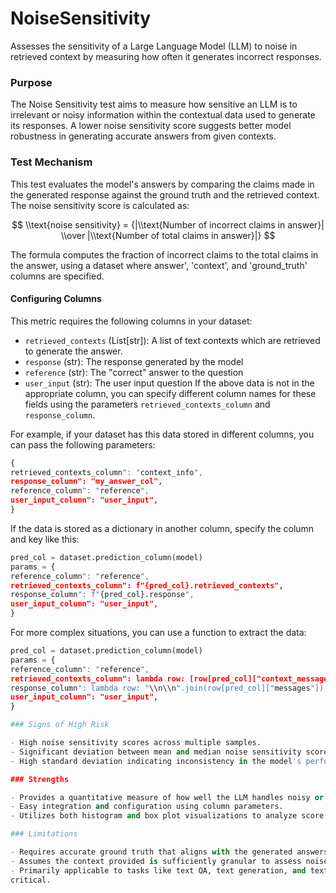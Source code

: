 # NoiseSensitivity

Assesses the sensitivity of a Large Language Model (LLM) to noise in retrieved context by measuring how often it
generates incorrect responses.

### Purpose

The Noise Sensitivity test aims to measure how sensitive an LLM is to irrelevant or noisy information within the
contextual data used to generate its responses. A lower noise sensitivity score suggests better model robustness in
generating accurate answers from given contexts.

### Test Mechanism

This test evaluates the model's answers by comparing the claims made in the generated response against the ground
truth and the retrieved context. The noise sensitivity score is calculated as:

$$
\\text{noise sensitivity} = {|\\text{Number of incorrect claims in answer}| \\over |\\text{Number of total claims in answer}|}
$$

The formula computes the fraction of incorrect claims to the total claims in the answer, using a dataset where
answer', 'context', and 'ground_truth' columns are specified.

#### Configuring Columns

This metric requires the following columns in your dataset:

- `retrieved_contexts` (List[str]): A list of text contexts which are retrieved to generate
the answer.
- `response` (str): The response generated by the model
- `reference` (str): The "correct" answer to the question
- `user_input` (str): The user input question
If the above data is not in the appropriate column, you can specify different column
names for these fields using the parameters `retrieved_contexts_column` and `response_column`.

For example, if your dataset has this data stored in different columns, you can
pass the following parameters:
```python
{
retrieved_contexts_column": "context_info",
response_column": "my_answer_col",
reference_column": "reference",
user_input_column": "user_input",
}
```

If the data is stored as a dictionary in another column, specify the column and key
like this:
```python
pred_col = dataset.prediction_column(model)
params = {
reference_column": "reference",
retrieved_contexts_column": f"{pred_col}.retrieved_contexts",
response_column": f"{pred_col}.response",
user_input_column": "user_input",
}
```

For more complex situations, you can use a function to extract the data:
```python
pred_col = dataset.prediction_column(model)
params = {
reference_column": "reference",
retrieved_contexts_column": lambda row: [row[pred_col]["context_message"]],
response_column": lambda row: "\\n\\n".join(row[pred_col]["messages"]),
user_input_column": "user_input",
}

### Signs of High Risk

- High noise sensitivity scores across multiple samples.
- Significant deviation between mean and median noise sensitivity scores.
- High standard deviation indicating inconsistency in the model's performance.

### Strengths

- Provides a quantitative measure of how well the LLM handles noisy or irrelevant context.
- Easy integration and configuration using column parameters.
- Utilizes both histogram and box plot visualizations to analyze score distribution.

### Limitations

- Requires accurate ground truth that aligns with the generated answers.
- Assumes the context provided is sufficiently granular to assess noise sensitivity.
- Primarily applicable to tasks like text QA, text generation, and text summarization where contextual relevance is
critical.